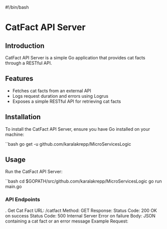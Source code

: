 #!/bin/bash

# CatFact API Server

## Introduction

CatFact API Server is a simple Go application that provides cat facts through a RESTful API.

## Features

- Fetches cat facts from an external API
- Logs request duration and errors using Logrus
- Exposes a simple RESTful API for retrieving cat facts

## Installation

To install the CatFact API Server, ensure you have Go installed on your machine:

``bash
go get -u github.com/karalakrepp/MicroServicesLogic





## Usage
Run the CatFact API Server:

``bash
    cd $GOPATH/src/github.com/karalakrepp/MicroServicesLogic
    go run main.go



### API Endpoints
. Get Cat Fact 
URL: /catfact
Method: GET
Response:
Status Code: 200 OK on success
Status Code: 500 Internal Server Error on failure
Body: JSON containing a cat fact or an error message
Example Request: